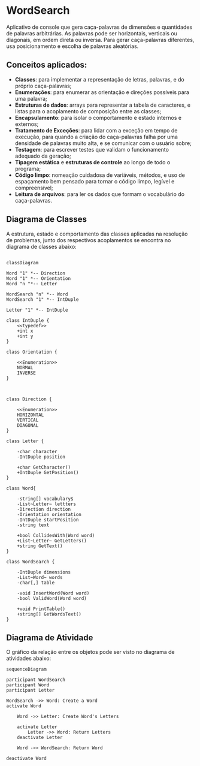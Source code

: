 
# WordSearch

Aplicativo de console que gera caça-palavras de dimensões e quantidades de palavras arbitrárias. As palavras pode ser horizontais, verticais ou diagonais, em ordem direta ou inversa. Para gerar caça-palavras diferentes, usa posicionamento e escolha de palavras aleatórias.

## Conceitos aplicados:

* **Classes**: para implementar a representação de letras, palavras, e do próprio caça-palavras;
* **Enumerações**: para enumerar as orientação e direções possíveis para uma palavra;
* **Estruturas de dados**: arrays para representar a tabela de caracteres, e listas para o acoplamento de composição entre as classes;
* **Encapsulamento**: para isolar o comportamento e estado internos e externos;
* **Tratamento de Exceções**: para lidar com a exceção em tempo de execução, para quando a criação do caça-palavras falha por uma densidade de palavras muito alta, e se comunicar com o usuário sobre;
* **Testagem**: para escrever testes que validam o funcionamento adequado da geração;
* **Tipagem estática** e **estruturas de controle** ao longo de todo o programa;
* **Código limpo**: nomeação cuidadosa de variáveis, métodos, e uso de espaçamento bem pensado para tornar o código limpo, legível e compreensível;
* **Leitura de arquivos**: para ler os dados que formam o vocabulário do caça-palavras.

## Diagrama de Classes

A estrutura, estado e comportamento das classes aplicadas na resolução de problemas, junto dos respectivos acoplamentos se encontra no diagrama de classes abaixo:

```mermaid

classDiagram

Word "1" *-- Direction
Word "1" *-- Orientation
Word "n "*-- Letter

WordSearch "n" *-- Word
WordSearch "1" *-- IntDuple

Letter "1" *-- IntDuple

class IntDuple {
	<<typedef>>
	+int x
	+int y
}

class Orientation {

	<<Enumeration>>
	NORMAL
	INVERSE
}

  

class Direction {

	<<Enumeration>>
	HORIZONTAL
	VERTICAL
	DIAGONAL
}

class Letter {

	-char character
	-IntDuple position
	
	+char GetCharacter()
	+IntDuple GetPosition()
}

class Word{

	-string[] vocabulary$
	-List~Letter~ lettters
	-Direction direction
	-Orientation orientation
	-IntDuple startPosition
	-string text
	
	+bool CollidesWith(Word word)
	+List~Letter~ GetLetters()
	+string GetText()
}

class WordSearch {

	-IntDuple dimensions
	-List~Word~ words
	-char[,] table
	
	-void InsertWord(Word word)
	-bool ValidWord(Word word)
	
	+void PrintTable()
	+string[] GetWordsText()
}

```
## Diagrama de Atividade

O gráfico da relação entre os objetos pode ser visto no diagrama de atividades abaixo:

```mermaid
sequenceDiagram

participant WordSearch
participant Word
participant Letter

WordSearch ->> Word: Create a Word
activate Word
	
	Word ->> Letter: Create Word's Letters
	
	activate Letter
		Letter ->> Word: Return Letters
	deactivate Letter
	
	Word ->> WordSearch: Return Word

deactivate Word
```
